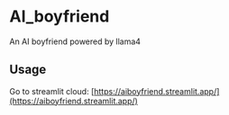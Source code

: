 # AI_boyfriend
An AI boyfriend powered by llama4

## Usage
Go to streamlit cloud:
[https://aiboyfriend.streamlit.app/](https://aiboyfriend.streamlit.app/)
